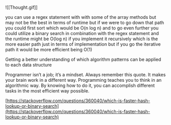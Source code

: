 ![[Thought.gif]]

you can use a regex statement with with some of the array methods but may not be the best in terms of runtime but if we were to go down that path you could first sort which would be O(n log n) and to go even further you could utilize a binary search in combination with the regex statement and the runtime might be O(log n) if you implement it recursively which is the more easier path just in terms of implementation but if you go the iterative path it would be more efficient being O(1)  

Getting a better understanding of which algorithm patterns can be applied to each data structure

Programmer isn’t a job; it’s a mindset. Always remember this quote. It makes your brain work in a different way. Programming teaches you to think in an algorithmic way. By knowing how to do it, you can accomplish different tasks in the most efficient way possible.
  
[https://stackoverflow.com/questions/360040/which-is-faster-hash-lookup-or-binary-search](https://stackoverflow.com/questions/360040/which-is-faster-hash-lookup-or-binary-search)